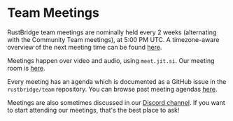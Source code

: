 # Team Meetings

RustBridge team meetings are nominally held every 2 weeks (alternating with the
Community Team meetings), at 5:00 PM UTC. A timezone-aware overview of the next
meeting time can be found [here](https://timee.io/20181010T1700?rf=w&ri=2&rv=3&tl=RustBridge%20Meeting).

Meetings happen over video and audio, using `meet.jit.si`. Our meeting room is [here](http://meet.jit.si/rustbridge).

Every meeting has an agenda which is documented as a GitHub issue in the `rustbridge/team`
repository. You can browse past meeting agendas [here](https://github.com/rustbridge/team/issues?utf8=%E2%9C%93&q=is%3Aissue+is%3Aclosed+sort%3Aupdated-desc+label%3AT-meeting+).

Meetings are also sometimes discussed in our [Discord channel](./tools.md#discord). If you want to
start attending our meetings, that's the best place to ask!
